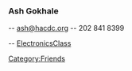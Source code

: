### Ash Gokhale

-- ash@hacdc.org -- 202 841 8399

-- [ElectronicsClass](ElectronicsClass)

[Category:Friends](Category:Friends)
